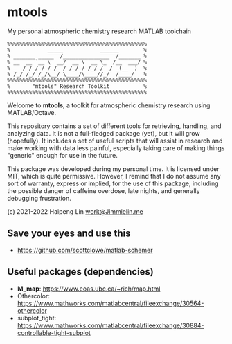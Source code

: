 # mtools
My personal atmospheric chemistry research MATLAB toolchain

```
%%%%%%%%%%%%%%%%%%%%%%%%%%%%%%%%%%%%%%%%%%%%%
%            _____            ______        %
% _______ _____  /_______________  /_______ %
% __  __ `__ \  __/  __ \  __ \_  /__  ___/ %
% _  / / / / / /_ / /_/ / /_/ /  / _(__  )  %
% /_/ /_/ /_/\__/ \____/\____//_/  /____/   %
%%%%%%%%%%%%%%%%%%%%%%%%%%%%%%%%%%%%%%%%%%%%%
%       "mtools" Research Toolkit           %
%%%%%%%%%%%%%%%%%%%%%%%%%%%%%%%%%%%%%%%%%%%%%
```

Welcome to **mtools**, a toolkit for atmospheric chemistry research using MATLAB/Octave.

This repository contains a set of different tools for retrieving, handling, and analyzing data.
It is not a full-fledged package (yet), but it will grow (hopefully).
It includes a set of useful scripts that will assist in research and make working with data less painful,
especially taking care of making things "generic" enough for use in the future.

This package was developed during my personal time. It is licensed under MIT, which is quite permissive.
However, I remind that I do not assume any sort of warranty, express or implied, for the use of this package,
including the possible danger of caffeine overdose, late nights, and generally debugging frustration.

(c) 2021-2022 Haipeng Lin <work@Jimmielin.me>

## Save your eyes and use this
* https://github.com/scottclowe/matlab-schemer


## Useful packages (dependencies)
* **M_map**: https://www.eoas.ubc.ca/~rich/map.html
* Othercolor: https://www.mathworks.com/matlabcentral/fileexchange/30564-othercolor
* subplot_tight: https://www.mathworks.com/matlabcentral/fileexchange/30884-controllable-tight-subplot
